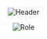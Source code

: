 <p align="center">
  <img src="https://github.com/sbis04/sbis04/raw/master/images/header_no_shadow.png" alt="Header" />
</p>

<p align="center">
  <img src="https://github.com/sbis04/sbis04/raw/master/images/work_w.png" alt="Role" />
</p>

<!--
**sbis04/sbis04** is a ✨ _special_ ✨ repository because its `README.md` (this file) appears on your GitHub profile.

Here are some ideas to get you started:

- 🔭 I’m currently working on ...
- 🌱 I’m currently learning ...
- 👯 I’m looking to collaborate on ...
- 🤔 I’m looking for help with ...
- 💬 Ask me about ...
- 📫 How to reach me: ...
- 😄 Pronouns: ...
- ⚡ Fun fact: ...
-->
